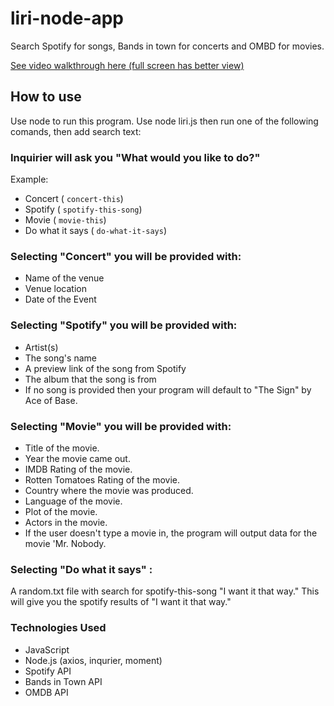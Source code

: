 # liri-node-app

Search Spotify for songs, Bands in town for concerts and OMBD for movies.

[See video walkthrough here (full screen has better view)](https://drive.google.com/file/d/1-PQKsU95OHgkSKqUyLhwLfQSS4j4gjvV/view?usp=sharing)

## How to use 
Use node to run this program. Use node liri.js then run one of the following comands, then add search text:

### Inquirier will ask you "What would you like to do?"

Example:
* Concert ( `concert-this`)
* Spotify ( `spotify-this-song`)
* Movie ( `movie-this`)
* Do what it says ( `do-what-it-says`)

### Selecting "Concert" you will be provided with:

* Name of the venue
* Venue location
* Date of the Event

### Selecting "Spotify" you will be provided with:

* Artist(s)
* The song's name
* A preview link of the song from Spotify
* The album that the song is from
* If no song is provided then your program will default to "The Sign" by Ace of Base.

### Selecting "Movie" you will be provided with:

* Title of the movie.
* Year the movie came out.
* IMDB Rating of the movie.
* Rotten Tomatoes Rating of the movie.
* Country where the movie was produced.
* Language of the movie.
* Plot of the movie.
* Actors in the movie.
* If the user doesn't type a movie in, the program will output data for the movie 'Mr. Nobody.

### Selecting "Do what it says" :

A random.txt file with search for spotify-this-song "I want it that way." 
This will give you the spotify results of "I want it that way."

### Technologies Used
* JavaScript
* Node.js (axios, inqurier, moment)
* Spotify API
* Bands in Town API
* OMDB API
